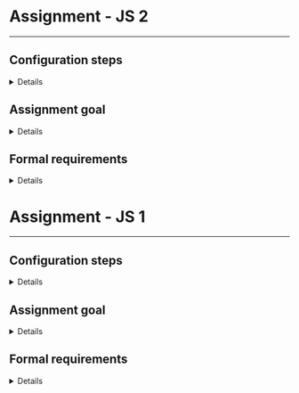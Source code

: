 
# Assignment - JS 2

***

## Configuration steps

<details>

* Create a repository based on your final JS#1 repository.
* Copy this README.md contents to your JS#2 README.md
* Add Ramda to your project.

</details>

## Assignment goal

<details>

The goal of this assignment is to show, in, practice, how taking advantage of the functional paradigm via Ramda can simplify complex operations. Also, this assingment should serve as a stepping stone towards functional programming, or a solid rehash of Ramda basics.

</details>

## Formal requirements

<details>

***KEEP IN MIND***: Keep your functions as simple as possible, subdivide code when possible, reuse functions whenever feasible.

Pay close attention to code quality, as it will be checked more strictly for this assignment - if anything about Ramda or functional concepts is unclear, please contact me so we can discuss it.

* Assignment #2 carries over the same formal requirements as Assingment #1, with some additions.
* Project should be refactored to take advantage of Ramda wherever possible.
* There shouldn't be any left over duplicated code fragments
* Code should remain clean and readable, with helpers appropriately separated out


</details>



# Assignment - JS 1

***

## Configuration steps

<details>

* Fork this repository, then solve the tasks
* Nothing much changes here from assignments #1, #2
* Please be advised to use Prettier and Eslint 

</details>

## Assignment goal

<details>

The goal of this assignment is to get some practice regarding ES6 functionalities, as well as asynchronous computing in JS.

</details>

## Formal requirements

<details>

***KEEP IN MIND:*** Try to keep the solution readable - if something seems like a more complex problem, it will require splitting into multiple functions, probably.


* Your scripts should be runnable via node, as set up in the project
* console.log at the bottom should NOT be modified
* Corresponding datasets should be imported from `data.js` file in the root of your project
* Task #1
  * You are given a list of teams (arrays), which contain players (objects) with `name` and `score`. 
  * The output format of your function should be a list of team summaries (objects) with following attributes
    * ```totalScore``` which is the sum of all scores within a team
    * ```names``` which is a string with names within a team formatted as such: `Team A, B, C` where A, B, and C are names
* Task #2
  * Using the data schema from task #1, create a mock data-generating mock API using promises
  * There should be three functions: `getPlayers`, `getTeams`, `getTeamSummaries`. You can have more to subdivide work units, these three are the ones that have to be present
  * `getPlayers` should take one argument, a number of players to generate
  * `getTeams` should take two arguments, a number of players to generate per team and a number of teams
  * `getTeamSummaries` should take one argument, a list of teams to build summaries for - this should come from `getTeams`. Functionally, it should be similar to the function from task #1,  but async and with **average scores instead of summarized scores**
  * All functions should throw errors occasionally and take a random time between 1-2 seconds to respond
  * As a user, I should be able to utilize these functions to
    * Generate 500 users
    * Generate 500 teams
    * Generate team summaries for 500 generated teams

</details>
